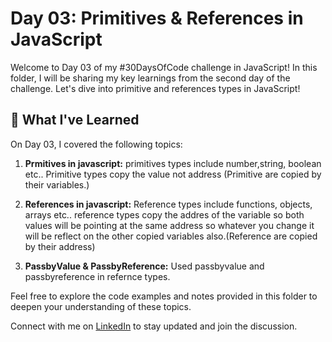 # Day 03: Primitives & References in JavaScript

Welcome to Day 03 of my #30DaysOfCode challenge in JavaScript! In this folder, I will be sharing my key learnings from the second day of the challenge. Let's dive into primitive and references types in JavaScript!

## 🌟 What I've Learned

On Day 03, I covered the following topics:

1. **Prmitives in javascript:** primitives types include number,string, boolean etc..
    Primitive types copy the value not address (Primitive are copied by their variables.)

2. **References in javascript:** Reference types include functions, objects, arrays etc..
     reference types copy the addres of the variable  so both values will be pointing at the same address so whatever you change it will be reflect on the other copied variables also.(Reference are copied by their address)

3. **PassbyValue & PassbyReference:** Used passbyvalue and passbyreference in refernce types. 


Feel free to explore the code examples and notes provided in this folder to deepen your understanding of these topics.

Connect with me on [LinkedIn](https://www.linkedin.com/in/dashvanth-raj-hc) to stay updated and join the discussion.
